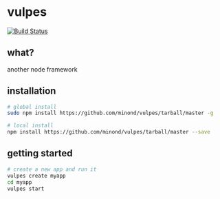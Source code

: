 # vulpes
[![Build Status](https://travis-ci.org/minond/vulpes.svg?branch=master)](https://travis-ci.org/minond/vulpes)

## what?
another node framework

## installation
```bash
# global install
sudo npm install https://github.com/minond/vulpes/tarball/master -g

# local install
npm install https://github.com/minond/vulpes/tarball/master --save
```

## getting started
```bash
# create a new app and run it
vulpes create myapp
cd myapp
vulpes start
```
